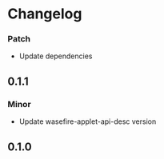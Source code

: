 # Changelog

### Patch

- Update dependencies

## 0.1.1

### Minor

- Update wasefire-applet-api-desc version

## 0.1.0
